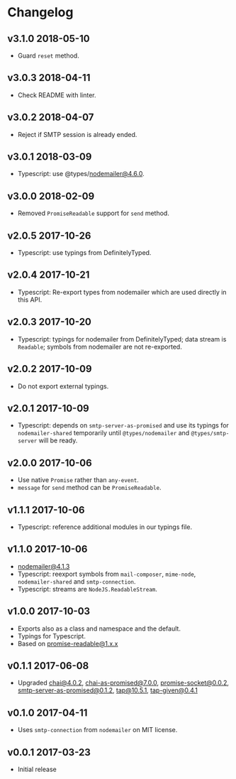 # Changelog

## v3.1.0 2018-05-10

* Guard `reset` method.

## v3.0.3 2018-04-11

* Check README with linter.

## v3.0.2 2018-04-07

* Reject if SMTP session is already ended.

## v3.0.1 2018-03-09

* Typescript: use @types/nodemailer@4.6.0.

## v3.0.0 2018-02-09

* Removed `PromiseReadable` support for `send` method.

## v2.0.5 2017-10-26

* Typescript: use typings from DefinitelyTyped.

## v2.0.4 2017-10-21

* Typescript: Re-export types from nodemailer which are used directly in
  this API.

## v2.0.3 2017-10-20

* Typescript: typings for nodemailer from DefinitelyTyped; data stream is
  `Readable`; symbols from nodemailer are not re-exported.

## v2.0.2 2017-10-09

* Do not export external typings.

## v2.0.1 2017-10-09

* Typescript: depends on `smtp-server-as-promised` and use its typings for
  `nodemailer-shared` temporarily until `@types/nodemailer` and
  `@types/smtp-server` will be ready.

## v2.0.0 2017-10-06

* Use native `Promise` rather than `any-event`.
* `message` for `send` method can be `PromiseReadable`.

## v1.1.1 2017-10-06

* Typescript: reference additional modules in our typings file.

## v1.1.0 2017-10-06

* nodemailer@4.1.3
* Typescript: reexport symbols from `mail-composer`, `mime-node`,
  `nodemailer-shared` and `smtp-connection`.
* Typescript: streams are `NodeJS.ReadableStream`.

## v1.0.0 2017-10-03

* Exports also as a class and namespace and the default.
* Typings for Typescript.
* Based on promise-readable@1.x.x

## v0.1.1 2017-06-08

* Upgraded chai@4.0.2, chai-as-promised@7.0.0, promise-socket@0.0.2,
  smtp-server-as-promised@0.1.2, tap@10.5.1, tap-given@0.4.1

## v0.1.0 2017-04-11

* Uses `smtp-connection` from `nodemailer` on MIT license.

## v0.0.1 2017-03-23

* Initial release
